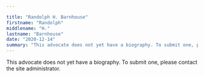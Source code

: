 ```yaml
---

title: "Randolph H. Barnhouse"
firstname: "Randolph"
middlename: "H."
lastname: "Barnhouse"
date: "2020-12-14"
summary: "This advocate does not yet have a biography. To submit one, please contact the site administrator."
---
```

This advocate does not yet have a biography. To submit one, please contact the site administrator.

